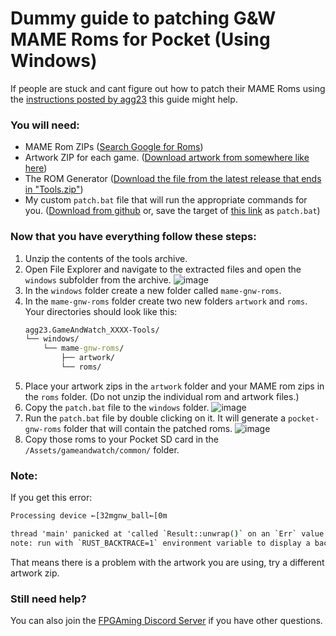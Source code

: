 # Dummy guide to patching G&W MAME Roms for Pocket (Using Windows)

If people are stuck and cant figure out how to patch their MAME Roms using the [instructions posted by agg23](https://github.com/agg23/fpga-gameandwatch/blob/master/docs/rom_generator.md) this guide might help.

### You will need:
- MAME Rom ZIPs ([Search Google for Roms](https://www.google.com/search?q=mame+game+and+watch+roms))
- Artwork ZIP for each game. ([Download artwork from somewhere like here](https://www.progettosnaps.net/artworks/artworks_files.php?romname=gnw))
- The ROM Generator ([Download the file from the latest release that ends in "Tools.zip"](https://github.com/agg23/fpga-gameandwatch/releases))
- My custom `patch.bat` file that will run the appropriate commands for you. ([Download from github](https://github.com/random11x/agg23-fpga-gameandwatch-hand-hold-guide/blob/main/patch.bat) or, save the target of [this link](https://raw.githubusercontent.com/random11x/agg23-fpga-gameandwatch-hand-hold-guide/main/patch.bat) as `patch.bat`)
  
### Now that you have everything follow these steps:

1. Unzip the contents of the tools archive.
2. Open File Explorer and navigate to the extracted files and open the `windows` subfolder from the archive.
   ![image](https://github.com/random11x/agg23-fpga-gameandwatch-hand-hold-guide/assets/137963515/b72554dd-b850-47bc-b2fd-3a7cc6878ab5)
4. In the `windows` folder create a new folder called `mame-gnw-roms`.
5. In the `mame-gnw-roms` folder create two new folders `artwork` and `roms`.
    Your directories should look like this:
    ```cmd
    agg23.GameAndWatch_XXXX-Tools/
    └── windows/
        └── mame-gnw-roms/
            ├── artwork/
            └── roms/
    ```
6. Place your artwork zips in the `artwork` folder and your MAME rom zips in the `roms` folder. (Do not unzip the individual rom and artwork files.)
7. Copy the `patch.bat` file to the `windows` folder.
   ![image](https://github.com/random11x/agg23-fpga-gameandwatch-hand-hold-guide/assets/137963515/6919f414-dc2e-40e2-b8f5-807f0ca1dafb)
8. Run the `patch.bat` file by double clicking on it. It will generate a `pocket-gnw-roms` folder that will contain the patched roms.
   ![image](https://github.com/random11x/agg23-fpga-gameandwatch-hand-hold-guide/assets/137963515/38d397c3-0a8a-48b4-a323-96bd9206b32e)
10. Copy those roms to your Pocket SD card in the `/Assets/gameandwatch/common/` folder.

### Note:
If you get this error:
```cmd
Processing device ←[32mgnw_ball←[0m

thread 'main' panicked at 'called `Result::unwrap()` on an `Err` value: Custom { field: "unknown variant `collection`, expected one of `bounds`, `element`, `screen`" }', src\layout.rs:139:80
note: run with `RUST_BACKTRACE=1` environment variable to display a backtrace
```
That means there is a problem with the artwork you are using, try a different artwork zip.

### Still need help?
You can also join the [FPGAming Discord Server](https://discord.gg/aCcDhVtmYg) if you have other questions.
